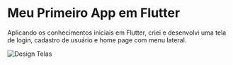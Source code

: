 # Meu Primeiro App em Flutter

Aplicando os conhecimentos iniciais em Flutter, criei e desenvolvi uma tela de login, cadastro de usuário e home page com menu lateral.


![Design Telas](https://github.com/bruninhopunisher/Meu-App-Flutter/assets/94873587/8fa6dc09-612b-4c9a-9d16-760e50263e20)

